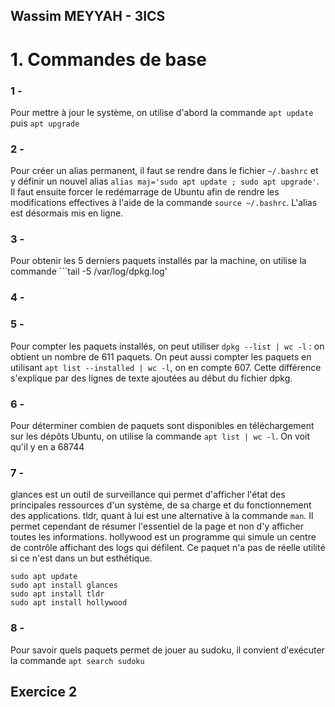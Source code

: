 ## Wassim MEYYAH - 3ICS

# 1. Commandes de base

### 1 - 
Pour mettre à jour le système, on utilise d'abord la commande ```apt update``` puis ```apt upgrade```

### 2 - 
Pour créer un alias permanent, il faut se rendre dans le fichier ```~/.bashrc``` et y définir un nouvel alias ```alias maj='sudo apt update ; sudo apt upgrade'```. Il faut ensuite forcer le redémarrage de Ubuntu afin de rendre les modifications effectives à l'aide de la commande ```source ~/.bashrc```. L'alias est désormais mis en ligne.

### 3 - 
Pour obtenir les 5 derniers paquets  installés par la machine, on utilise la commande ```tail -5 /var/log/dpkg.log'

### 4 -


### 5 - 
Pour compter les paquets installés, on peut utiliser ```dpkg --list | wc -l``` : on obtient un nombre de 611 paquets. On peut aussi compter les paquets en utilisant ```apt list --installed | wc -l```, on en compte 607. Cette différence s'explique par des lignes de texte ajoutées au début du fichier dpkg. 

### 6 - 
Pour déterminer combien de paquets sont disponibles en téléchargement sur les dépôts Ubuntu, on utilise la commande ```apt list | wc -l```. On voit qu'il y en a 68744 

### 7 -
glances est un outil de surveillance qui permet d'afficher l'état des principales ressources d'un système, de sa charge et du fonctionnement des applications.
tldr, quant à lui est une alternative à la commande ```man```. Il permet cependant de résumer l'essentiel de la page et non d'y afficher toutes les informations.
hollywood est un programme qui simule un centre de contrôle affichant des logs qui défilent. Ce paquet n'a pas de réelle utilité si ce n'est dans un but esthétique.
```
sudo apt update 
sudo apt install glances 
sudo apt install tldr
sudo apt install hollywood
```     

### 8 - 
Pour savoir quels paquets permet de jouer au sudoku, il convient d'exécuter la commande ```apt search sudoku```


## Exercice 2








